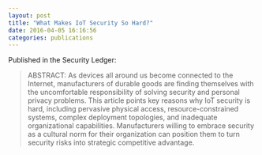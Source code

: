 ```yaml
---
layout: post
title: "What Makes IoT Security So Hard?"
date: 2016-04-05 16:16:56
categories: publications
---
```


Published in the Security Ledger:

> ABSTRACT: As devices all around us become connected to the Internet, manufacturers of durable goods are finding themselves with the uncomfortable responsibility of solving security and personal privacy problems. This article points key reasons why IoT security is hard, including pervasive physical access, resource-constrained systems, complex deployment topologies, and inadequate organizational capabilities. Manufacturers willing to embrace security as a cultural norm for their organization can position them to turn security risks into strategic competitive advantage.

